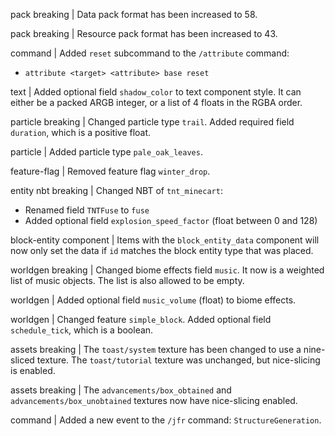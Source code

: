 pack breaking | Data pack format has been increased to 58.

pack breaking | Resource pack format has been increased to 43.

command | Added `reset` subcommand to the `/attribute` command:
* `attribute <target> <attribute> base reset`

text | Added optional field `shadow_color` to text component style. It can either be a packed ARGB integer, or a list of 4 floats in the RGBA order.

particle breaking | Changed particle type `trail`. Added required field `duration`, which is a positive float.

particle | Added particle type `pale_oak_leaves`.

feature-flag | Removed feature flag `winter_drop`.

entity nbt breaking | Changed NBT of `tnt_minecart`:
* Renamed field `TNTFuse` to `fuse`
* Added optional field `explosion_speed_factor` (float between 0 and 128)

block-entity component | Items with the `block_entity_data` component will now only set the data if `id` matches the block entity type that was placed. 

worldgen breaking | Changed biome effects field `music`. It now is a weighted list of music objects. The list is also allowed to be empty.

worldgen | Added optional field `music_volume` (float) to biome effects. 

worldgen | Changed feature `simple_block`. Added optional field `schedule_tick`, which is a boolean.

assets breaking | The `toast/system` texture has been changed to use a nine-sliced texture. The `toast/tutorial` texture was unchanged, but nice-slicing is enabled.

assets breaking | The `advancements/box_obtained` and `advancements/box_unobtained` textures now have nice-slicing enabled.

command | Added a new event to the `/jfr` command: `StructureGeneration`.
